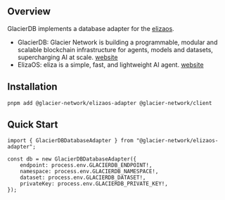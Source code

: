 ## Overview
GlacierDB implements a database adapter for the [elizaos](https://elizaos.github.io/eliza/docs/packages/adapters/).

- GlacierDB: Glacier Network is building a programmable, modular and scalable blockchain infrastructure for agents, models and datasets, supercharging AI at scale. [website](https://www.glacier.io/)
- ElizaOS: eliza is a simple, fast, and lightweight AI agent. [website](https://elizaos.github.io/eliza/)

## Installation


```
pnpm add @glacier-network/elizaos-adapter @glacier-network/client
```

## Quick Start

```
import { GlacierDBDatabaseAdapter } from "@glacier-network/elizaos-adapter";

const db = new GlacierDBDatabaseAdapter({
    endpoint: process.env.GLACIERDB_ENDPOINT!,
    namespace: process.env.GLACIERDB_NAMESPACE!,
    dataset: process.env.GLACIERDB_DATASET!,
    privateKey: process.env.GLACIERDB_PRIVATE_KEY!,
});
```
 

